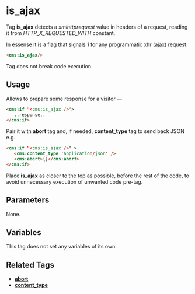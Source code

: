 # is_ajax

Tag **is_ajax** detects a *xmlhttprequest* value in headers of a request, reading it from *HTTP_X_REQUESTED_WITH* constant.

In essense it is a flag that signals *1* for any programmatic xhr (ajax) request.

```html
<cms:is_ajax/>
```
Tag does not break code execution.

## Usage

Allows to prepare some response for a visitor &mdash;
```html
<cms:if "<cms:is_ajax />">
   ..response..
</cms:if>
```
Pair it with **abort** tag and, if needed, **content_type** tag to send back JSON e.g.
```html
<cms:if "<cms:is_ajax />" >
   <cms:content_type 'application/json' />
   <cms:abort>{}</cms:abort>
</cms:if>
```

Place **is_ajax** as closer to the top as possible, before the rest of the code, to avoid unnecessary execution of unwanted code pre-tag.

## Parameters

None.

## Variables

This tag does not set any variables of its own.

## Related Tags

* [**abort**](./abort.md)
* [**content_type**](./content_type.md)

